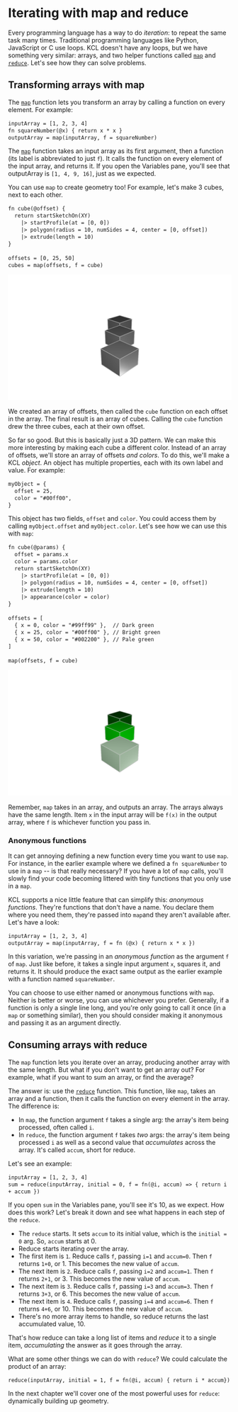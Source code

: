 # Iterating with map and reduce

<!-- toc -->

Every programming language has a way to do _iteration_: to repeat the same task many times. Traditional programming languages like Python, JavaScript or C use loops. KCL doesn't have any loops, but we have something very similar: arrays, and two helper functions called [`map`] and [`reduce`]. Let's see how they can solve problems.

## Transforming arrays with map

The [`map`] function lets you transform an array by calling a function on every element. For example:

```kcl
inputArray = [1, 2, 3, 4]
fn squareNumber(@x) { return x * x }
outputArray = map(inputArray, f = squareNumber)
```

The [`map`] function takes an input array as its first argument, then a function (its label is abbreviated to just `f`). It calls the function on every element of the input array, and returns it. If you open the Variables pane, you'll see that outputArray is `[1, 4, 9, 16]`, just as we expected.

You can use `map` to create geometry too! For example, let's make 3 cubes, next to each other.

```kcl=three_map_cubes
fn cube(@offset) {
  return startSketchOn(XY)
    |> startProfile(at = [0, 0])
    |> polygon(radius = 10, numSides = 4, center = [0, offset])
    |> extrude(length = 10)
}

offsets = [0, 25, 50]
cubes = map(offsets, f = cube)
```

![Three mapped cubes](images/dynamic/three_map_cubes.png)

We created an array of offsets, then called the `cube` function on each offset in the array. The final result is an array of cubes. Calling the `cube` function drew the three cubes, each at their own offset.

So far so good. But this is basically just a 3D pattern. We can make this more interesting by making each cube a different color. Instead of an array of offsets, we'll store an array of offsets _and colors_. To do this, we'll make a KCL _object_. An object has multiple properties, each with its own label and value. For example:

```kcl
myObject = {
  offset = 25,
  color = "#00ff00",
}
```

This object has two fields, `offset` and `color`. You could access them by calling `myObject.offset` and `myObject.color`. Let's see how we can use this with `map`:

```kcl=three_map_cubes_color
fn cube(@params) {
  offset = params.x
  color = params.color
  return startSketchOn(XY)
    |> startProfile(at = [0, 0])
    |> polygon(radius = 10, numSides = 4, center = [0, offset])
    |> extrude(length = 10)
    |> appearance(color = color)
}

offsets = [
  { x = 0, color = "#99ff99" },  // Dark green
  { x = 25, color = "#00ff00" }, // Bright green
  { x = 50, color = "#002200" }, // Pale green
]

map(offsets, f = cube)
```

![Three mapped cubes](images/dynamic/three_map_cubes_color.png)

Remember, `map` takes in an array, and outputs an array. The arrays always have the same length. Item `x` in the input array will be `f(x)` in the output array, where `f` is whichever function you pass in.

### Anonymous functions

It can get annoying defining a new function every time you want to use `map`. For instance, in the earlier example where we defined a `fn squareNumber` to use in a `map` -- is that really necessary? If you have a lot of `map` calls, you'll slowly find your code becoming littered with tiny functions that you only use in a `map`.

KCL supports a nice little feature that can simplify this: _anonymous functions_. They're functions that don't have a name. You declare them where you need them, they're passed into `map`and they aren't available after. Let's have a look:

```kcl
inputArray = [1, 2, 3, 4]
outputArray = map(inputArray, f = fn (@x) { return x * x })
```

In this variation, we're passing in an _anonymous function_ as the argument `f` of `map`. Just like before, it takes a single input argument `x`, squares it, and returns it. It should produce the exact same output as the earlier example with a function named `squareNumber`.

You can choose to use either named or anonymous functions with `map`. Neither is better or worse, you can use whichever you prefer. Generally, if a function is only a single line long, and you're only going to call it once (in a `map` or something similar), then you should consider making it anonymous and passing it as an argument directly.

## Consuming arrays with reduce

The `map` function lets you iterate over an array, producing another array with the same length. But what if you don't want to get an array out? For example, what if you want to sum an array, or find the average?

The answer is: use the [`reduce`] function. This function, like `map`, takes an array and a function, then it calls the function on every element in the array. The difference is:

 - In `map`, the function argument `f` takes a single arg: the array's item being processed, often called `i`.
 - In `reduce`, the function argument `f` takes _two_ args: the array's item being processed `i` as well as a second value that _accumulates_ across the array. It's called `accum`, short for reduce.

Let's see an example:

```kcl
inputArray = [1, 2, 3, 4]
sum = reduce(inputArray, initial = 0, f = fn(@i, accum) => { return i + accum }) 
```

If you open `sum` in the Variables pane, you'll see it's 10, as we expect. How does this work? Let's break it down and see what happens in each step of the `reduce`.

 - The `reduce` starts. It sets `accum` to its initial value, which is the `initial = 0` arg. So, `accum` starts at 0.
 - Reduce starts iterating over the array.
 - The first item is `1`. Reduce calls `f`, passing `i=1` and `accum=0`. Then `f` returns `1+0`, or 1. This becomes the new value of `accum`.
 - The next item is `2`. Reduce calls `f`, passing `i=2` and `accum=1`. Then `f` returns `2+1`, or 3. This becomes the new value of `accum`.
 - The next item is `3`. Reduce calls `f`, passing `i=3` and `accum=3`. Then `f` returns `3+3`, or 6. This becomes the new value of `accum`.
 - The next item is `4`. Reduce calls `f`, passing `i=4` and `accum=6`. Then `f` returns `4+6`, or 10. This becomes the new value of `accum`.
 - There's no more array items to handle, so reduce returns the last accumulated value, 10.

That's how reduce can take a long list of items and _reduce_ it to a single item, _accumulating_ the answer as it goes through the array.

What are some other things we can do with `reduce`? We could calculate the product of an array:

```kcl
reduce(inputArray, initial = 1, f = fn(@i, accum) { return i * accum})
```

In the next chapter we'll cover one of the most powerful uses for `reduce`: dynamically building up geometry.

[`map`]: https://zoo.dev/docs/kcl-std/map
[`reduce`]: https://zoo.dev/docs/kcl-std/reduce

